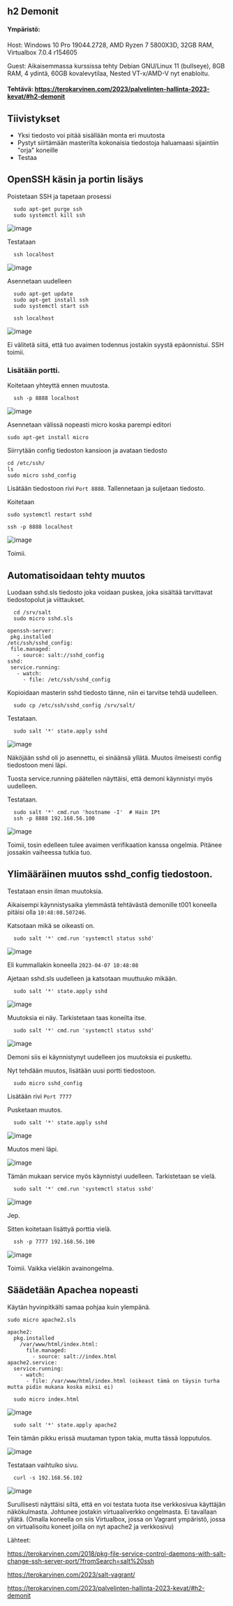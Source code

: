 ## h2 Demonit

#### Ympäristö: 

Host: Windows 10 Pro 19044.2728, AMD Ryzen 7 5800X3D, 32GB RAM, Virtualbox 7.0.4 r154605

Guest: Aikaisemmassa kurssissa tehty Debian GNU/Linux 11 (bullseye), 8GB RAM, 4 ydintä, 60GB kovalevytilaa, Nested VT-x/AMD-V nyt enabloitu.

#### Tehtävä: https://terokarvinen.com/2023/palvelinten-hallinta-2023-kevat/#h2-demonit

## Tiivistykset

- Yksi tiedosto voi pitää sisällään monta eri muutosta
- Pystyt siirtämään masterilta kokonaisia tiedostoja haluamaasi sijaintiin "orja" koneille
- Testaa

## OpenSSH käsin ja portin lisäys

Poistetaan SSH ja tapetaan prosessi

      sudo apt-get purge ssh
      sudo systemctl kill ssh
      
![image](https://user-images.githubusercontent.com/122888695/230590032-b21cf50c-95e9-4522-b98e-82f7216fee7a.png)

Testataan

      ssh localhost
      
![image](https://user-images.githubusercontent.com/122888695/230590110-6db9758a-b92b-4234-8378-a8803eeb7d3f.png)


Asennetaan uudelleen

      sudo apt-get update
      sudo apt-get install ssh
      sudo systemctl start ssh
      
      ssh localhost
      
![image](https://user-images.githubusercontent.com/122888695/230590288-8c685b0b-3df8-4487-a578-365c81224792.png)

Ei välitetä siitä, että tuo avaimen todennus jostakin syystä epäonnistui. SSH toimii.

### Lisätään portti.

Koitetaan yhteyttä ennen muutosta.

      ssh -p 8888 localhost
      
![image](https://user-images.githubusercontent.com/122888695/230592943-b18c19e4-5fc7-41a9-81d5-63c89a62acaf.png)


Asennetaan välissä nopeasti micro koska parempi editori

    sudo apt-get install micro
    
Siirrytään config tiedoston kansioon ja avataan tiedosto

    cd /etc/ssh/
    ls
    sudo micro sshd_config
    
Lisätään tiedostoon rivi `Port 8888`. Tallennetaan ja suljetaan tiedosto.

Koitetaan

    sudo systemctl restart sshd
    
    ssh -p 8888 localhost 

![image](https://user-images.githubusercontent.com/122888695/230592402-4a65cacd-84fa-4634-ae72-19a9328ae306.png)

Toimii.

## Automatisoidaan tehty muutos

Luodaan sshd.sls tiedosto joka voidaan puskea, joka sisältää tarvittavat tiedostopolut ja viittaukset.

      cd /srv/salt
      sudo micro sshd.sls
      

```
openssh-server:
 pkg.installed
/etc/ssh/sshd_config:
 file.managed:
   - source: salt://sshd_config
sshd:
 service.running:
   - watch:
     - file: /etc/ssh/sshd_config
```

Kopioidaan masterin sshd tiedosto tänne, niin ei tarvitse tehdä uudelleen.

      sudo cp /etc/ssh/sshd_config /srv/salt/

Testataan.

      sudo salt '*' state.apply sshd

![image](https://user-images.githubusercontent.com/122888695/230596526-cd2203b5-53b7-4192-ae06-5153bb5c44cb.png)

Näköjään sshd oli jo asennettu, ei sinäänsä yllätä. Muutos ilmeisesti config tiedostoon meni läpi.

Tuosta service.running päätellen näyttäisi, että demoni käynnistyi myös uudelleen.

Testataan.

      sudo salt '*' cmd.run 'hostname -I'  # Hain IPt
      ssh -p 8888 192.168.56.100

![image](https://user-images.githubusercontent.com/122888695/230597031-f27016ad-2154-4f97-bf61-c7f937189fc0.png)

Toimii, tosin edelleen tulee avaimen verifikaation kanssa ongelmia. Pitänee jossakin vaiheessa tutkia tuo. 


## Ylimääräinen muutos sshd_config tiedostoon.

Testataan ensin ilman muutoksia.

Aikaisempi käynnistysaika ylemmästä tehtävästä demonille t001 koneella pitäisi olla `10:48:08.507246`.

Katsotaan mikä se oikeasti on. 

      sudo salt '*' cmd.run 'systemctl status sshd'
      
![image](https://user-images.githubusercontent.com/122888695/230598031-a493b104-688c-4aff-829e-21127ec581a2.png)

Eli kummallakin koneella `2023-04-07 10:48:08`

Ajetaan sshd.sls uudelleen ja katsotaan muuttuuko mikään.

      sudo salt '*' state.apply sshd

![image](https://user-images.githubusercontent.com/122888695/230598202-6e5d3fee-7c85-4577-8865-a27d6f01dd04.png)

Muutoksia ei näy. Tarkistetaan taas koneilta itse. 

      sudo salt '*' cmd.run 'systemctl status sshd'
      
![image](https://user-images.githubusercontent.com/122888695/230598328-432596a9-3858-4106-8a72-c91f56ce5d2b.png)

Demoni siis ei käynnistynyt uudelleen jos muutoksia ei puskettu.

Nyt tehdään muutos, lisätään uusi portti tiedostoon.

      sudo micro sshd_config
      
Lisätään rivi `Port 7777`
      
Pusketaan muutos.

      sudo salt '*' state.apply sshd
      
![image](https://user-images.githubusercontent.com/122888695/230598607-fbb51335-41b1-48e0-ab26-2316a17b487b.png)

Muutos meni läpi.

![image](https://user-images.githubusercontent.com/122888695/230598635-eeda7aae-c0a9-4172-bf9e-91cf54768427.png)

Tämän mukaan service myös käynnistyi uudelleen. Tarkistetaan se vielä.

      sudo salt '*' cmd.run 'systemctl status sshd'

![image](https://user-images.githubusercontent.com/122888695/230598731-f1627c07-d2d9-43cf-8bbc-3a7509f0bd33.png)

Jep.

Sitten koitetaan lisättyä porttia vielä.

      ssh -p 7777 192.168.56.100
      
![image](https://user-images.githubusercontent.com/122888695/230598904-a75158d0-7d0b-4e79-8327-4faed0fc4ca6.png)

Toimii. Vaikka vieläkin avainongelma.

## Säädetään Apachea nopeasti

Käytän hyvinpitkälti samaa pohjaa kuin ylempänä.

```
sudo micro apache2.sls
```

```
apache2:
  pkg.installed
    /var/www/html/index.html:
      file.managed:
        - source: salt://index.html
apache2.service:
  service.running:
    - watch:
      - file: /var/www/html/index.html (oikeast tämä on täysin turha mutta pidin mukana koska miksi ei)
```

      sudo micro index.html
      
![image](https://user-images.githubusercontent.com/122888695/230603192-09c9a781-aaea-4441-8ea0-833f993f970f.png)


      sudo salt '*' state.apply apache2
     
Tein tämän pikku erissä muutaman typon takia, mutta tässä lopputulos.

![image](https://user-images.githubusercontent.com/122888695/230603249-55737f41-ee8e-4476-84c1-cc6fcf6f9fbb.png)

Testataan vaihtuiko sivu.

      curl -s 192.168.56.102
      
![image](https://user-images.githubusercontent.com/122888695/230603316-ecc42953-24cb-4425-a9c5-8fe36f4bbafb.png)

Surullisesti näyttäisi siltä, että en voi testata tuota itse verkkosivua käyttäjän näkökulmasta. Johtunee jostakin virtuaaliverkko ongelmasta. Ei tavallaan yllätä. (Omalla koneella on siis Virtualbox, jossa on Vagrant ympäristö, jossa on virtualisoitu koneet joilla on nyt apache2 ja verkkosivu)

Lähteet:

https://terokarvinen.com/2018/pkg-file-service-control-daemons-with-salt-change-ssh-server-port/?fromSearch=salt%20ssh

https://terokarvinen.com/2023/salt-vagrant/ 

https://terokarvinen.com/2023/palvelinten-hallinta-2023-kevat/#h2-demonit

